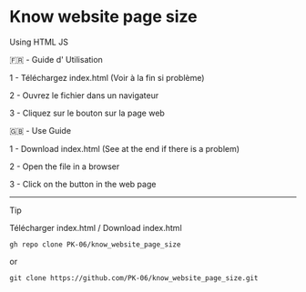 # Know website page size
Using HTML JS


🇫🇷 - Guide d' Utilisation 

1 - Téléchargez index.html (Voir à la fin si problème)

2 - Ouvrez le fichier dans un navigateur

3 - Cliquez sur le bouton sur la page web


🇬🇧 - Use Guide 

1 - Download index.html (See at the end if there is a problem) 

2 - Open the file in a browser 

3 - Click on the button in the web page

----------

> [!TIP]
> Télécharger index.html / Download index.html
> 
> `gh repo clone PK-06/know_website_page_size`
>
> or
> 
> `git clone https://github.com/PK-06/know_website_page_size.git`

